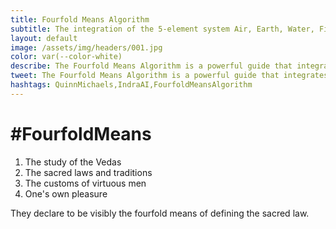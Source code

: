 ```yaml
---
title: Fourfold Means Algorithm
subtitle: The integration of the 5-element system Air, Earth, Water, Fire, and Ether.
layout: default
image: /assets/img/headers/001.jpg
color: var(--color-white)
describe: The Fourfold Means Algorithm is a powerful guide that integrates key aspects of life, law, and spirituality. 
tweet: The Fourfold Means Algorithm is a powerful guide that integrates key aspects of life, law, and spirituality.
hashtags: QuinnMichaels,IndraAI,FourfoldMeansAlgorithm
---
```


# #FourfoldMeans

1. The study of the Vedas
2. The sacred laws and traditions
3. The customs of virtuous men
4. One's own pleasure

They declare to be visibly the fourfold means of defining the sacred law.

